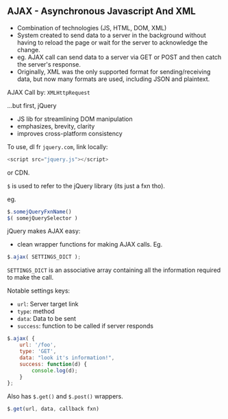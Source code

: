 ## AJAX - Asynchronous Javascript And XML

* Combination of technologies (JS, HTML, DOM, XML)
* System created to send data to a server in the background without
  having to reload the page or wait for the server to acknowledge the
  change.
* eg. AJAX call can send data to a server via GET or POST and then
  catch the server's response.
* Originally, XML was the only supported format for sending/receiving
  data, but now many formats are used, including JSON and plaintext.

AJAX Call by:
`XMLHttpRequest`

...but first, jQuery
* JS lib for streamlining DOM manipulation
* emphasizes, brevity, clarity
* improves cross-platform consistency

To use, dl fr `jquery.com`, link locally:
```javascript
<script src="jquery.js"></script>
```

or CDN.

`$` is used to refer to the jQuery library (its just a fxn tho).

eg.

```javascript
$.somejQueryFxnName()
$( somejQuerySelector )
```

jQuery makes AJAX easy:
* clean wrapper functions for making AJAX calls. Eg.

```javascript
$.ajax( SETTINGS_DICT );
```

`SETTINGS_DICT` is an associative array containing all the information
required to make the call.

Notable settings keys:
* `url`: Server target link
* `type`: method
* `data`: Data to be sent
* `success`: function to be called if server responds

```javascript
$.ajax( {
    url: '/foo',
    type: 'GET',
    data: "look it's information!",
    success: function(d) {
        console.log(d);
    }
};
```

Also has `$.get()` and `$.post()` wrappers.

```javascript
$.get(url, data, callback fxn)
```
